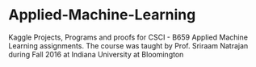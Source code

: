 # Applied-Machine-Learning
Kaggle Projects, Programs and proofs for CSCI - B659 Applied Machine Learning assignments. The course was taught by Prof. Sriraam Natrajan during Fall 2016 at Indiana University at Bloomington
